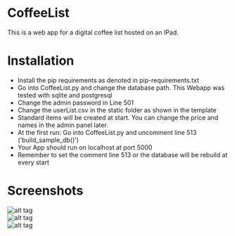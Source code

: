 # CoffeeList

This is a web app for a digital coffee list hosted on an IPad.

# Installation

* Install the pip requirements as denoted in pip-requirements.txt
* Go into CoffeeList.py and change the database path. This Webapp was tested with sqlite and postgresql
* Change the admin password in Line 501
* Change the userList.csv in the static folder as shown in the template
* Standard items will be created at start. You can change the price and names in the admin panel later.
* At the first run: Go into CoffeeList.py and uncomment line 513 \('build\_sample\_db\(\)'\)
* Your App should run on localhost at port 5000
* Remember to set the comment line 513 or the database will be rebuild at every start

# Screenshots

![alt tag](https://cloud.githubusercontent.com/assets/20201737/20141250/c9264674-a68f-11e6-9e6c-24ccb540a13d.png)  
![alt tag](https://cloud.githubusercontent.com/assets/20201737/20141251/c92f8874-a68f-11e6-9ac9-5661d08d78e2.png)  
![alt tag](https://cloud.githubusercontent.com/assets/20201737/20141248/c910eebe-a68f-11e6-8942-05f3d5c3d386.png)

